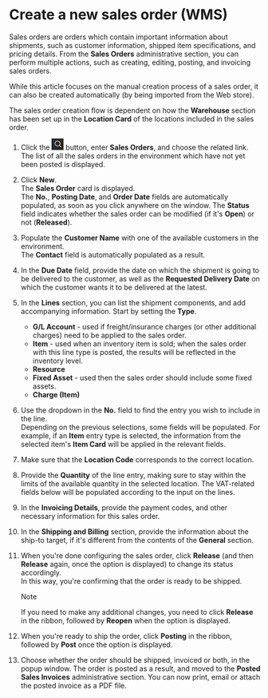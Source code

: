 # Create a new sales order (WMS)

Sales orders are orders which contain important information about shipments, such as customer information, shipped item specifications, and pricing details. From the **Sales Orders** administrative section, you can perform multiple actions, such as creating, editing, posting, and invoicing sales orders.

While this article focuses on the manual creation process of a sales order, it can also be created automatically (by being imported from the Web store).

The sales order creation flow is dependent on how the **Warehouse** section has been set up in the **Location Card** of the locations included in the sales order. 

1. Click the ![Lightbulb that opens the Tell Me feature](../../images/Icons/Lightbulb_icon.png "Tell Me what you want to do") button, enter **Sales Orders**, and choose the related link.      
   The list of all the sales orders in the environment which have not yet been posted is displayed.
2. Click **New**.      
   The **Sales Order** card is displayed.     
   The **No.**, **Posting Date**, and **Order Date** fields are automatically populated, as soon as you click anywhere on the window. 
   The **Status** field indicates whether the sales order can be modified (if it's **Open**) or not (**Released**).
3. Populate the **Customer Name** with one of the available customers in the environment.     
   The **Contact** field is automatically populated as a result.
4. In the **Due Date** field, provide the date on which the shipment is going to be delivered to the customer, as well as the **Requested Delivery Date** on which the customer wants it to be delivered at the latest. 
5. In the **Lines** section, you can list the shipment components, and add accompanying information. Start by setting the **Type**.     
   - **G/L Account** - used if freight/insurance charges (or other additional charges) need to be applied to the sales order.
   - **Item** - used when an inventory item is sold; when the sales order with this line type is posted, the results will be reflected in the inventory level.
   - **Resource**
   - **Fixed Asset** - used then the sales order should include some fixed assets. 
   - **Charge (Item)**
6. Use the dropdown in the **No.** field to find the entry you wish to include in the line.     
   Depending on the previous selections, some fields will be populated. For example, if an **Item** entry type is selected, the information from the selected item's **Item Card** will be applied in the relevant fields. 
7. Make sure that the **Location Code** corresponds to the correct location. 
8. Provide the **Quantity** of the line entry, making sure to stay within the limits of the available quantity in the selected location. 
   The VAT-related fields below will be populated according to the input on the lines.
9. In the **Invoicing Details**, provide the payment codes, and other necessary information for this sales order.
10. In the **Shipping and Billing** section, provide the information about the ship-to target, if it's different from the contents of the **General** section.
11. When you're done configuring the sales order, click **Release** (and then **Release** again, once the option is displayed) to change its status accordingly.       
    In this way, you're confirming that the order is ready to be shipped.

    > [!Note]
    > If you need to make any additional changes, you need to click **Release** in the ribbon, followed by **Reopen** when the option is displayed.

12. When you're ready to ship the order, click **Posting** in the ribbon, followed by **Post** once the option is displayed.
13. Choose whether the order should be shipped, invoiced or both, in the popup window. 
    The order is posted as a result, and moved to the **Posted Sales Invoices** administrative section.
    You can now print, email or attach the posted invoice as a PDF file. 